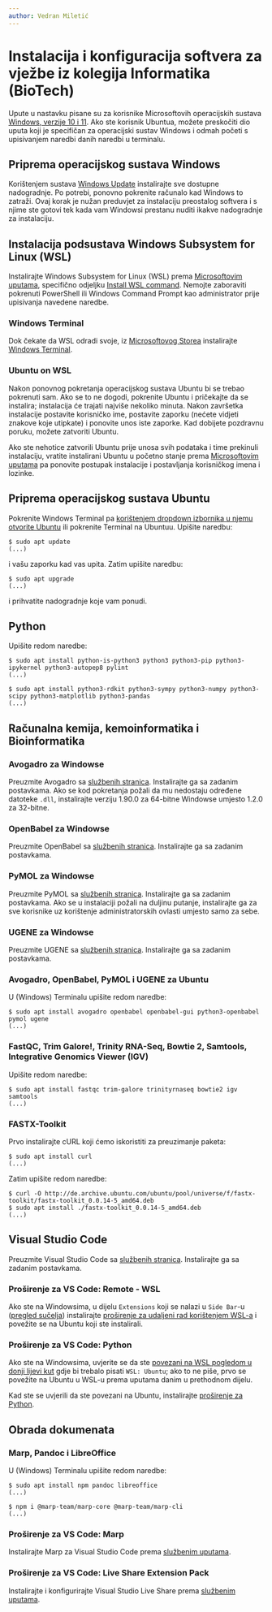 ```yaml
---
author: Vedran Miletić
---
```


# Instalacija i konfiguracija softvera za vježbe iz kolegija Informatika (BioTech)

Upute u nastavku pisane su za korisnike Microsoftovih operacijskih sustava [Windows, verzije 10 i 11](https://www.microsoft.com/en-us/windows). Ako ste korisnik Ubuntua, možete preskočiti dio uputa koji je specifičan za operacijski sustav Windows i odmah početi s upisivanjem naredbi danih naredbi u terminalu.

## Priprema operacijskog sustava Windows

Korištenjem sustava [Windows Update](https://support.microsoft.com/en-us/windows/update-windows-3c5ae7fc-9fb6-9af1-1984-b5e0412c556a) instalirajte sve dostupne nadogradnje. Po potrebi, ponovno pokrenite računalo kad Windows to zatraži. Ovaj korak je nužan preduvjet za instalaciju preostalog softvera i s njime ste gotovi tek kada vam Windowsi prestanu nuditi ikakve nadogradnje za instalaciju.

## Instalacija podsustava Windows Subsystem for Linux (WSL)

Instalirajte Windows Subsystem for Linux (WSL) prema [Microsoftovim uputama](https://docs.microsoft.com/en-us/windows/wsl/install), specifično odjeljku [Install WSL command](https://docs.microsoft.com/en-us/windows/wsl/install#install-wsl-command). Nemojte zaboraviti pokrenuti PowerShell ili Windows Command Prompt kao administrator prije upisivanja navedene naredbe.

### Windows Terminal

Dok čekate da WSL odradi svoje, iz [Microsoftovog Storea](https://apps.microsoft.com/) instalirajte [Windows Terminal](https://apps.microsoft.com/store/detail/windows-terminal/9N0DX20HK701).

### Ubuntu on WSL

Nakon ponovnog pokretanja operacijskog sustava Ubuntu bi se trebao pokrenuti sam. Ako se to ne dogodi, pokrenite Ubuntu i pričekajte da se instalira; instalacija će trajati najviše nekoliko minuta. Nakon završetka instalacije postavite korisničko ime, postavite zaporku (nećete vidjeti znakove koje utipkate) i ponovite unos iste zaporke. Kad dobijete pozdravnu poruku, možete zatvoriti Ubuntu.

Ako ste nehotice zatvorili Ubuntu prije unosa svih podataka i time prekinuli instalaciju, vratite instalirani Ubuntu u početno stanje prema [Microsoftovim uputama](https://support.microsoft.com/en-us/windows/repair-apps-and-programs-in-windows-e90eefe4-d0a2-7c1b-dd59-949a9030f317) pa ponovite postupak instalacije i postavljanja korisničkog imena i lozinke.

## Priprema operacijskog sustava Ubuntu

Pokrenite Windows Terminal pa [korištenjem dropdown izbornika u njemu otvorite Ubuntu](https://docs.microsoft.com/en-us/windows/terminal/panes) ili pokrenite Terminal na Ubuntuu. Upišite naredbu:

``` shell
$ sudo apt update
(...)
```

i vašu zaporku kad vas upita. Zatim upišite naredbu:

``` shell
$ sudo apt upgrade
(...)
```

i prihvatite nadogradnje koje vam ponudi.

## Python

Upišite redom naredbe:

``` shell
$ sudo apt install python-is-python3 python3 python3-pip python3-ipykernel python3-autopep8 pylint
(...)
```

``` shell
$ sudo apt install python3-rdkit python3-sympy python3-numpy python3-scipy python3-matplotlib python3-pandas
(...)
```

## Računalna kemija, kemoinformatika i Bioinformatika

### Avogadro za Windowse

Preuzmite Avogadro sa [službenih stranica](https://avogadro.cc/). Instalirajte ga sa zadanim postavkama. Ako se kod pokretanja požali da mu nedostaju određene datoteke `.dll`, instalirajte verziju 1.90.0 za 64-bitne Windowse umjesto 1.2.0 za 32-bitne.

### OpenBabel za Windowse

Preuzmite OpenBabel sa [službenih stranica](http://openbabel.org/). Instalirajte ga sa zadanim postavkama.

### PyMOL za Windowse

Preuzmite PyMOL sa [službenih stranica](https://pymol.org/). Instalirajte ga sa zadanim postavkama. Ako se u instalaciji požali na duljinu putanje, instalirajte ga za sve korisnike uz korištenje administratorskih ovlasti umjesto samo za sebe.

### UGENE za Windowse

Preuzmite UGENE sa [službenih stranica](http://ugene.net/). Instalirajte ga sa zadanim postavkama.

### Avogadro, OpenBabel, PyMOL i UGENE za Ubuntu

U (Windows) Terminalu upišite redom naredbe:

``` shell
$ sudo apt install avogadro openbabel openbabel-gui python3-openbabel pymol ugene
(...)
```

### FastQC, Trim Galore!, Trinity RNA-Seq, Bowtie 2, Samtools, Integrative Genomics Viewer (IGV)

Upišite redom naredbe:

``` shell
$ sudo apt install fastqc trim-galore trinityrnaseq bowtie2 igv samtools
(...)
```

### FASTX-Toolkit

Prvo instalirajte cURL koji ćemo iskoristiti za preuzimanje paketa:

``` shell
$ sudo apt install curl
(...)
```

Zatim upišite redom naredbe:

``` shell
$ curl -O http://de.archive.ubuntu.com/ubuntu/pool/universe/f/fastx-toolkit/fastx-toolkit_0.0.14-5_amd64.deb
$ sudo apt install ./fastx-toolkit_0.0.14-5_amd64.deb
(...)
```

## Visual Studio Code

Preuzmite Visual Studio Code sa [službenih stranica](https://code.visualstudio.com/). Instalirajte ga sa zadanim postavkama.

### Proširenje za VS Code: Remote - WSL

Ako ste na Windowsima, u dijelu `Extensions` koji se nalazi u `Side Bar`-u ([pregled sučelja](https://code.visualstudio.com/docs/getstarted/userinterface)) instalirajte [proširenje za udaljeni rad korištenjem WSL-a](https://code.visualstudio.com/docs/remote/wsl-tutorial) i povežite se na Ubuntu koji ste instalirali.

### Proširenje za VS Code: Python

Ako ste na Windowsima, uvjerite se da ste [povezani na WSL pogledom u donji lijevi kut](https://code.visualstudio.com/docs/remote/wsl) gdje bi trebalo pisati `WSL: Ubuntu`; ako to ne piše, prvo se povežite na Ubuntu u WSL-u prema uputama danim u prethodnom dijelu.

Kad ste se uvjerili da ste povezani na Ubuntu, instalirajte [proširenje za Python](https://code.visualstudio.com/docs/languages/python).

## Obrada dokumenata

### Marp, Pandoc i LibreOffice

U (Windows) Terminalu upišite redom naredbe:

``` shell
$ sudo apt install npm pandoc libreoffice
(...)
```

``` shell
$ npm i @marp-team/marp-core @marp-team/marp-cli
(...)
```

### Proširenje za VS Code: Marp

Instalirajte Marp za Visual Studio Code prema [službenim uputama](https://marp.app/#get-started).

### Proširenje za VS Code: Live Share Extension Pack

Instalirajte i konfigurirajte Visual Studio Live Share prema [službenim uputama](https://code.visualstudio.com/learn/collaboration/live-share).
